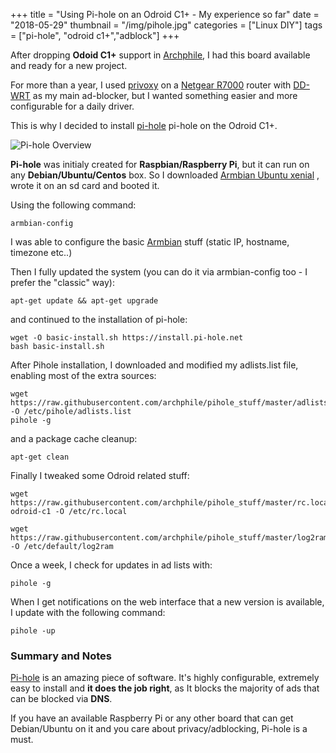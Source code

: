 +++
title = "Using Pi-hole on an Odroid C1+ - My experience so far"
date = "2018-05-29"
thumbnail = "/img/pihole.jpg"
categories = ["Linux DIY"]
tags = ["pi-hole", "odroid c1+","adblock"]
+++

After dropping **Odoid C1+** support in [Archphile](http://archphile.org), I had this board available and ready for a new project.

For more than a year, I used [privoxy](https://www.privoxy.org/) on a [Netgear R7000](https://www.netgear.com/home/products/networking/wifi-routers/R7000.aspx) router with [DD-WRT](https://dd-wrt.com/) as my main ad-blocker, but I wanted something easier and more configurable for a daily driver.

This is why I decided to install [pi-hole](https://pi-hole.net/) pi-hole on the Odroid C1+.

![Pi-hole Overview](/img/pihole-odroidc1.jpg  "Pi-hole")

**Pi-hole** was initialy created for **Raspbian/Raspberry Pi**, but it can run on any **Debian/Ubuntu/Centos** box. So I downloaded [Armbian Ubuntu xenial](https://dl.armbian.com/odroidc1/Ubuntu_xenial_default.7z) , wrote it on an sd card and booted it.

Using the following command:

	armbian-config

I was able to configure the basic [Armbian](https://www.armbian.com/)  stuff (static IP, hostname, timezone etc..)

Then I fully updated the system (you can do it via armbian-config too - I prefer the "classic" way):

	apt-get update && apt-get upgrade

and continued to the installation of pi-hole:

	wget -O basic-install.sh https://install.pi-hole.net
	bash basic-install.sh

After Pihole installation, I downloaded and modified my adlists.list file, enabling most of the extra sources:

	wget https://raw.githubusercontent.com/archphile/pihole_stuff/master/adlists.list -O /etc/pihole/adlists.list
	pihole -g

and a package cache cleanup:

	apt-get clean

Finally I tweaked some Odroid related stuff:

	wget https://raw.githubusercontent.com/archphile/pihole_stuff/master/rc.local-odroid-c1 -O /etc/rc.local

	wget https://raw.githubusercontent.com/archphile/pihole_stuff/master/log2ram -O /etc/default/log2ram

Once a week, I check for updates in ad lists with:

	pihole -g	

When I get notifications on the web interface that a new version is available, I update with the following command:

	pihole -up

### Summary and Notes

[Pi-hole](https://pi-hole.net/) is an amazing piece of software. It's highly configurable, extremely easy to install and **it does the job right**, as It blocks the majority of ads that can be blocked via **DNS**. 

If you have an available Raspberry Pi or any other board that can get Debian/Ubuntu on it and you care about privacy/adblocking, Pi-hole is a must.

